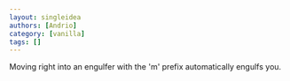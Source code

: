```yaml
---
layout: singleidea
authors: [Andrio]
category: [vanilla]
tags: []
---
```

Moving right into an engulfer with the 'm' prefix automatically engulfs you.
